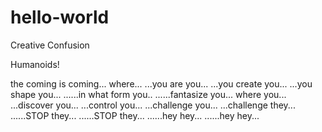 # hello-world
Creative Confusion 

Humanoids!

the coming is coming...
where...
...you are you...
...you create you...
...you shape you...
......in what form you..
......fantasize you...
where you...
...discover you...
...control you...
...challenge you...
...challenge they...
......STOP they...
......STOP they...
......hey hey...
......hey hey...
